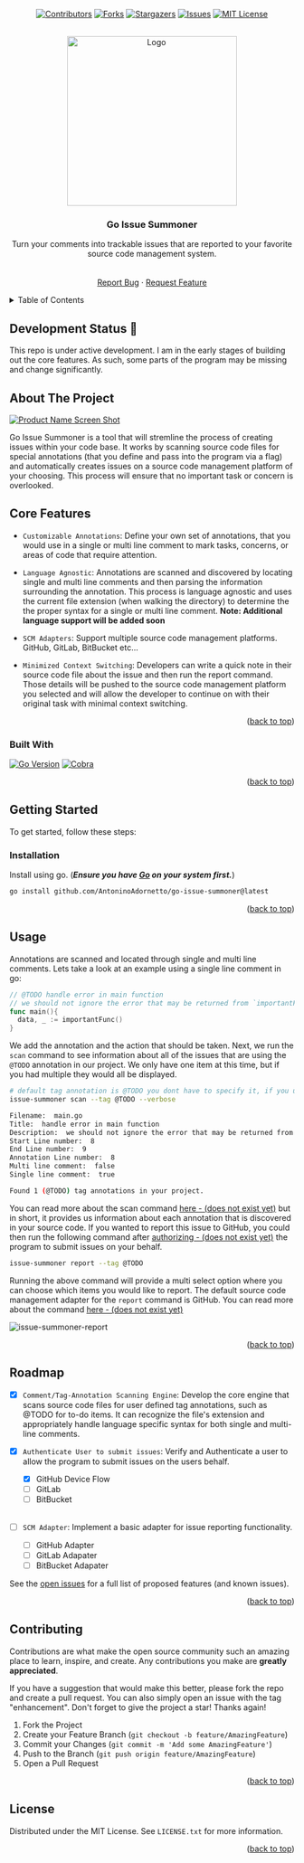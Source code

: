 <a name="readme-top"></a>

<div align="center">

[![Contributors][contributors-shield]][contributors-url]
[![Forks][forks-shield]][forks-url]
[![Stargazers][stars-shield]][stars-url]
[![Issues][issues-shield]][issues-url]
[![MIT License][license-shield]][license-url]

</div>

<br />
<div align="center">
  <a href="https://github.com/AntoninoAdornetto/go-issue-summoner/assets/70185688/e16afca7-003d-41f3-94a8-1229b182ac73">
    <img src="https://github.com/AntoninoAdornetto/go-issue-summoner/assets/70185688/e16afca7-003d-41f3-94a8-1229b182ac73" alt="Logo" width="300" height="300">
  </a>

<h3 align="center">Go Issue Summoner</h3>

  <p align="center">
    Turn your comments into trackable issues that are reported to your favorite source code management system. 
    <br />
    <!-- @TODO Uncomment 'explore docs' section once we have added documentation. -->
    <!-- <a href="https://github.com/AntoninoAdornetto/go-issue-summoner"><strong>Explore the docs »</strong></a> -->
    <br />
    <br />
    <a href="https://github.com/AntoninoAdornetto/go-issue-summoner/issues">Report Bug</a>
    ·
    <a href="https://github.com/AntoninoAdornetto/go-issue-summoner/issues">Request Feature</a>
  </p>
</div>

<!-- TABLE OF CONTENTS -->
<details>
  <summary>Table of Contents</summary>
  <ol>
    <li>
      <a href="#about-the-project">About The Project</a>
      <ul>
        <li><a href="#built-with">Built With</a></li>
      </ul>
    </li>
    <li>
      <a href="#getting-started">Getting Started</a>
      <ul>
        <li><a href="#prerequisites">Prerequisites</a></li>
        <li><a href="#installation">Installation</a></li>
      </ul>
    </li>
    <li><a href="#usage">Usage</a></li>
    <li><a href="#roadmap">Roadmap</a></li>
    <li><a href="#contributing">Contributing</a></li>
    <li><a href="#license">License</a></li>
    <li><a href="#contact">Contact</a></li>
    <li><a href="#acknowledgments">Acknowledgments</a></li>
  </ol>
</details>

## Development Status 🚧

This repo is under active development. I am in the early stages of building out the core features. As such, some parts of the program may be missing and change significantly.

<!-- ABOUT THE PROJECT -->

## About The Project

[![Product Name Screen Shot][product-screenshot]](https://example.com)

Go Issue Summoner is a tool that will stremline the process of creating issues within your code base. It works by scanning source code files for special annotations (that you define and pass into the program via a flag) and automatically creates issues on a source code management platform of your choosing. This process will ensure that no important task or concern is overlooked.

## Core Features

- `Customizable Annotations`: Define your own set of annotations, that you would use in a single or multi line comment to mark tasks, concerns, or areas of code that require attention.

<!-- @TODO Uncomment language support Note in README when more lanagues are added -->

- `Language Agnostic`: Annotations are scanned and discovered by locating single and multi line comments and then parsing the information surrounding the annotation. This process is language agnostic and uses the current file extension (when walking the directory) to determine the the proper syntax for a single or multi line comment. **Note: Additional language support will be added soon**

- `SCM Adapters`: Support multiple source code management platforms. GitHub, GitLab, BitBucket etc...

- `Minimized Context Switching`: Developers can write a quick note in their source code file about the issue and then run the report command. Those details will be pushed to the source code management platform you selected and will allow the developer to continue on with their original task with minimal context switching.

<p align="right">(<a href="#readme-top">back to top</a>)</p>

### Built With

[![Go Version](https://img.shields.io/github/go-mod/go-version/AntoninoAdornetto/go-issue-summoner)](https://golang.org/)
[![Cobra](https://img.shields.io/badge/cli-cobra-1abc9c.svg)](https://github.com/spf13/cobra)

<p align="right">(<a href="#readme-top">back to top</a>)</p>

<!-- GETTING STARTED -->

## Getting Started

To get started, follow these steps:

### Installation

Install using go. (**_Ensure you have [Go](https://golang.org/doc/install) on your system first._**)

```sh
go install github.com/AntoninoAdornetto/go-issue-summoner@latest
```

<!-- Install using archive file (**_Helpful if you don't want to install go on your system_**) -->
<!---->
<!-- ### Unix -->
<!---->
<!-- Visit releases page and download the latest version and correct architecture for your system -->
<!---->
<!-- ```sh -->
<!-- # replace X with the correct architecture -->
<!-- tar -xzf go-issue-summoner_X.tar.gz -->
<!---->
<!-- # If you want to make the program executable from anywhere, move to your PATH -->
<!-- sudo mv go-issue-summoner /usr/local/bin -->
<!-- ``` -->

<p align="right">(<a href="#readme-top">back to top</a>)</p>

<!-- USAGE EXAMPLES -->

## Usage

Annotations are scanned and located through single and multi line comments. Lets take a look at an example using a single line comment in go:

```go
// @TODO handle error in main function
// we should not ignore the error that may be returned from `importantFunc`
func main(){
  data, _ := importantFunc()
}
```

We add the annotation and the action that should be taken. Next, we run the `scan` command to see information about all of the issues that are using the `@TODO` annotation in our project. We only have one item at this time, but if you had multiple they would all be displayed.

```sh
# default tag annotation is @TODO you dont have to specify it, if you use this tag.
issue-summoner scan --tag @TODO --verbose

Filename:  main.go
Title:  handle error in main function
Description:  we should not ignore the error that may be returned from `importantFunc`
Start Line number:  8
End Line number:  9
Annotation Line number:  8
Multi line comment:  false
Single line comment:  true

Found 1 (@TODO) tag annotations in your project.
```

You can read more about the scan command [here - (does not exist yet)]() but in short, it provides us information about each annotation that is discovered in your source code. If you wanted to report this issue to GitHub, you could then run the following command after [authorizing - (does not exist yet)]() the program to submit issues on your behalf.

```sh
issue-summoner report --tag @TODO
```

Running the above command will provide a multi select option where you can choose which items you would like to report. The default source code management adapter for the `report` command is GitHub. You can read more about the command [here - (does not exist yet)]()

![issue-summoner-report](https://github.com/AntoninoAdornetto/go-issue-summoner/assets/70185688/04b8ad6b-0791-4dd7-840f-201796d75c97)

<!-- _For more examples, please refer to the [Documentation](https://example.com)_ -->

<p align="right">(<a href="#readme-top">back to top</a>)</p>

<!-- ROADMAP -->

## Roadmap

- [x] `Comment/Tag-Annotation Scanning Engine`: Develop the core engine that scans source code files for user defined tag annotations, such as @TODO for to-do items. It can recognize the file's extension and appropriately handle language specific syntax for both single and multi-line comments.

- [x] `Authenticate User to submit issues`: Verify and Authenticate a user to allow the program to submit issues on the users behalf.

  - [x] GitHub Device Flow
  - [ ] GitLab
  - [ ] BitBucket
        <br></br>

- [ ] `SCM Adapter`: Implement a basic adapter for issue reporting functionality.

  - [ ] GitHub Adapter
  - [ ] GitLab Adapater
  - [ ] BitBucket Adapater

See the [open issues](https://github.com/AntoninoAdornetto/go-issue-summoner/issues) for a full list of proposed features (and known issues).

<p align="right">(<a href="#readme-top">back to top</a>)</p>

<!-- CONTRIBUTING -->

## Contributing

Contributions are what make the open source community such an amazing place to learn, inspire, and create. Any contributions you make are **greatly appreciated**.

If you have a suggestion that would make this better, please fork the repo and create a pull request. You can also simply open an issue with the tag "enhancement".
Don't forget to give the project a star! Thanks again!

1. Fork the Project
2. Create your Feature Branch (`git checkout -b feature/AmazingFeature`)
3. Commit your Changes (`git commit -m 'Add some AmazingFeature'`)
4. Push to the Branch (`git push origin feature/AmazingFeature`)
5. Open a Pull Request

<p align="right">(<a href="#readme-top">back to top</a>)</p>

<!-- LICENSE -->

## License

Distributed under the MIT License. See `LICENSE.txt` for more information.

<p align="right">(<a href="#readme-top">back to top</a>)</p>

<!-- MARKDOWN LINKS & IMAGES -->
<!-- https://www.markdownguide.org/basic-syntax/#reference-style-links -->

[contributors-shield]: https://img.shields.io/github/contributors/AntoninoAdornetto/go-issue-summoner.svg?style=for-the-badge
[contributors-url]: https://github.com/AntoninoAdornetto/go-issue-summoner/graphs/contributors
[forks-shield]: https://img.shields.io/github/forks/AntoninoAdornetto/go-issue-summoner.svg?style=for-the-badge
[forks-url]: https://github.com/AntoninoAdornetto/go-issue-summoner/network/members
[stars-shield]: https://img.shields.io/github/stars/AntoninoAdornetto/go-issue-summoner.svg?style=for-the-badge
[stars-url]: https://github.com/AntoninoAdornetto/go-issue-summoner/stargazers
[issues-shield]: https://img.shields.io/github/issues/AntoninoAdornetto/go-issue-summoner.svg?style=for-the-badge
[issues-url]: https://github.com/AntoninoAdornetto/go-issue-summoner/issues
[license-shield]: https://img.shields.io/github/license/AntoninoAdornetto/go-issue-summoner.svg?style=for-the-badge
[license-url]: https://github.com/AntoninoAdornetto/go-issue-summoner/blob/master/LICENSE.txt
[product-screenshot]: https://github.com/AntoninoAdornetto/go-issue-summoner/assets/70185688/ccf65400-f43d-4b5b-91ac-46694ccf7d08
